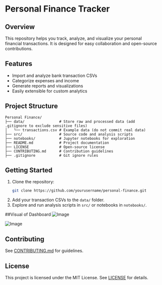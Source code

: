 # Personal Finance Tracker

## Overview
This repository helps you track, analyze, and visualize your personal financial transactions. It is designed for easy collaboration and open-source contributions.

## Features
- Import and analyze bank transaction CSVs
- Categorize expenses and income
- Generate reports and visualizations
- Easily extensible for custom analytics

## Project Structure
```
Personal Finance/
├── data/                # Store raw and processed data (add .gitignore to exclude sensitive files)
│   └── transactions.csv # Example data (do not commit real data)
├── src/                 # Source code and analysis scripts
├── notebooks/           # Jupyter notebooks for exploration
├── README.md            # Project documentation
├── LICENSE              # Open-source license
├── CONTRIBUTING.md      # Contribution guidelines
├── .gitignore           # Git ignore rules
```

## Getting Started
1. Clone the repository:
   ```sh
   git clone https://github.com/yourusername/personal-finance.git
   ```
2. Add your transaction CSVs to the `data/` folder.
3. Explore and run analysis scripts in `src/` or notebooks in `notebooks/`.

##Visual of Dashboard
![Image](https://github.com/user-attachments/assets/72c1c58f-44c4-46b2-a2ac-4e71b3ce5df7)

![Image](https://github.com/user-attachments/assets/50fd1862-dddd-4cd7-9a1b-bf47af09e588)

## Contributing
See [CONTRIBUTING.md](CONTRIBUTING.md) for guidelines.

## License
This project is licensed under the MIT License. See [LICENSE](LICENSE) for details.
